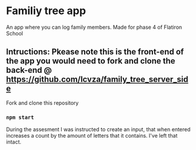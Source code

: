 # Familiy tree app 

An app where you can log family members. Made for phase 4 of Flatiron School 

## Intructions: Pkease note this is the front-end of the app you would need to fork and clone the back-end @ https://github.com/Icvza/family_tree_server_side

Fork and clone this repository 

### `npm start`

During the assesment I was instructed to create an input, that when entered increases a count by the amount of letters that it contains. I've left that intact.  

